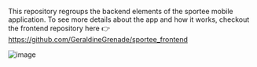 This repository regroups the backend elements of the sportee mobile application. 
To see more details about the app and how it works, checkout the frontend repository here 👉 https://github.com/GeraldineGrenade/sportee_frontend 


![image](https://github.com/GeraldineGrenade/sportee_backend/assets/118895908/7dfc60c8-4796-4b21-9639-71c51c4178d0)



